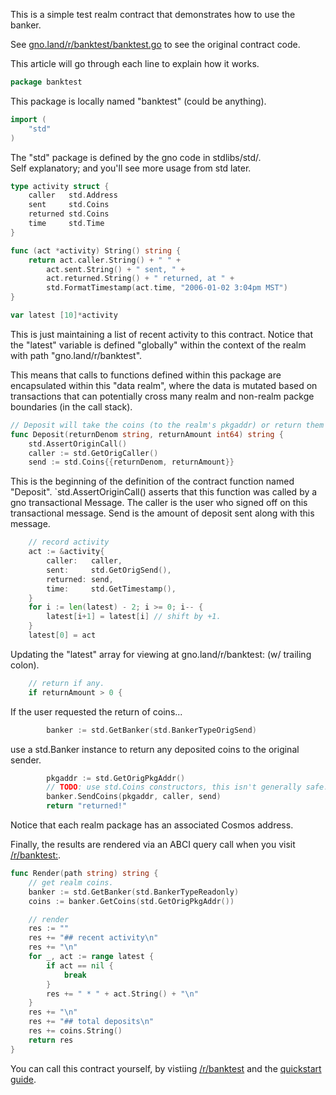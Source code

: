 This is a simple test realm contract that demonstrates how to use the banker.

See [gno.land/r/banktest/banktest.go](/r/banktest/banktest.go) to see the original contract code.

This article will go through each line to explain how it works.

```go
package banktest
```

This package is locally named "banktest" (could be anything).

```go
import (
	"std"
)
```

The "std" package is defined by the gno code in stdlibs/std/. </br>
Self explanatory; and you'll see more usage from std later.

```go
type activity struct {
	caller   std.Address
	sent     std.Coins
	returned std.Coins
	time     std.Time
}

func (act *activity) String() string {
	return act.caller.String() + " " +
		act.sent.String() + " sent, " +
		act.returned.String() + " returned, at " +
		std.FormatTimestamp(act.time, "2006-01-02 3:04pm MST")
}

var latest [10]*activity
```

This is just maintaining a list of recent activity to this contract.
Notice that the "latest" variable is defined "globally" within
the context of the realm with path "gno.land/r/banktest".

This means that calls to functions defined within this package
are encapsulated within this "data realm", where the data is 
mutated based on transactions that can potentially cross many
realm and non-realm packge boundaries (in the call stack).

```go
// Deposit will take the coins (to the realm's pkgaddr) or return them to user.
func Deposit(returnDenom string, returnAmount int64) string {
	std.AssertOriginCall()
	caller := std.GetOrigCaller()
	send := std.Coins{{returnDenom, returnAmount}}
```

This is the beginning of the definition of the contract function named
"Deposit".  `std.AssertOriginCall() asserts that this function was called by a
gno transactional Message. The caller is the user who signed off on this
transactional message. Send is the amount of deposit sent along with this
message.

```go
	// record activity
	act := &activity{
		caller:   caller,
		sent:     std.GetOrigSend(),
		returned: send,
		time:     std.GetTimestamp(),
	}
	for i := len(latest) - 2; i >= 0; i-- {
		latest[i+1] = latest[i] // shift by +1.
	}
	latest[0] = act
```

Updating the "latest" array for viewing at gno.land/r/banktest: (w/ trailing colon).

```go
	// return if any.
	if returnAmount > 0 {
```

If the user requested the return of coins...

```go
		banker := std.GetBanker(std.BankerTypeOrigSend)
```

use a std.Banker instance to return any deposited coins to the original sender.

```go
		pkgaddr := std.GetOrigPkgAddr()
		// TODO: use std.Coins constructors, this isn't generally safe.
		banker.SendCoins(pkgaddr, caller, send)
		return "returned!"
```

Notice that each realm package has an associated Cosmos address.


Finally, the results are rendered via an ABCI query call when you visit [/r/banktest:](/r/banktest:).

```go
func Render(path string) string {
	// get realm coins.
	banker := std.GetBanker(std.BankerTypeReadonly)
	coins := banker.GetCoins(std.GetOrigPkgAddr())

	// render
	res := ""
	res += "## recent activity\n"
	res += "\n"
	for _, act := range latest {
		if act == nil {
			break
		}
		res += " * " + act.String() + "\n"
	}
	res += "\n"
	res += "## total deposits\n"
	res += coins.String()
	return res
}
```

You can call this contract yourself, by vistiing [/r/banktest](/r/banktest) and the [quickstart guide](/r/boards:gnolang/4).
